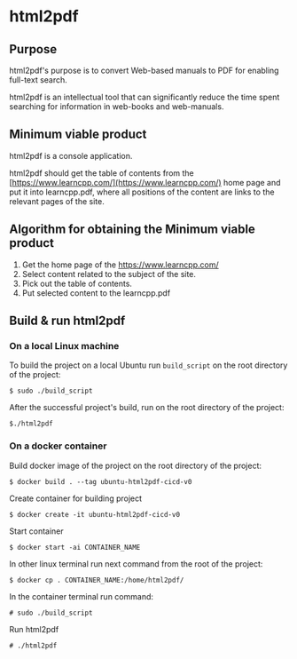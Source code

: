 # html2pdf



## Purpose

html2pdf's purpose is to convert Web-based manuals to PDF for enabling full-text search.

html2pdf is an intellectual tool that can significantly reduce the time spent searching for information in web-books and web-manuals.

## Minimum viable product

html2pdf is a console application.

html2pdf should get the table of contents from the [https://www.learncpp.com/](https://www.learncpp.com/) home page and put it into learncpp.pdf, where all positions of the content are links to the relevant pages of the site.

## Algorithm for obtaining the Minimum viable product

1. Get the home page of the https://www.learncpp.com/
2. Select content related to the subject of the site.
3. Pick out the table of contents.
4. Put selected content to the learncpp.pdf

## Build & run html2pdf

### On a local Linux machine

To build the project on a local Ubuntu run `build_script` on the root directory of the project:

`$ sudo ./build_script`

After the successful project's build, run on the root directory of the project:

`$./html2pdf`

### On a docker container

Build docker image of the project on the root directory of the project:

`$ docker build . --tag ubuntu-html2pdf-cicd-v0`

Create container for building project

`$ docker create -it ubuntu-html2pdf-cicd-v0`

Start container

`$ docker start -ai CONTAINER_NAME`

In other linux terminal run next command from the root of the project:

`$ docker cp . CONTAINER_NAME:/home/html2pdf/`

In the container terminal run command:

`# sudo ./build_script`

Run html2pdf

`# ./html2pdf`

